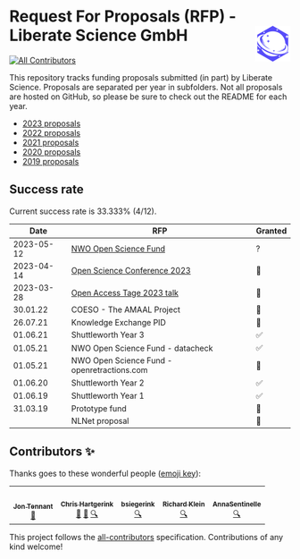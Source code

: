 # Request For Proposals (RFP) - Liberate Science GmbH <img src="https://raw.githubusercontent.com/libscie/design/main/libscie-logomark-1024-square.png" align="right" height="64" />
<!-- ALL-CONTRIBUTORS-BADGE:START - Do not remove or modify this section -->
[![All Contributors](https://img.shields.io/badge/all_contributors-5-orange.svg?style=flat-square)](#contributors-)
<!-- ALL-CONTRIBUTORS-BADGE:END -->

This repository tracks funding proposals submitted (in part) by Liberate
Science. Proposals are separated per year in subfolders. Not all proposals are hosted on GitHub, so please be sure to check out the README for each year.

* [2023 proposals](https://github.com/libscie/rfp/tree/main/2023)
* [2022 proposals](https://github.com/libscie/rfp/tree/main/2022)
* [2021 proposals](https://github.com/libscie/rfp/tree/main/2021)
* [2020 proposals](https://github.com/libscie/rfp/tree/main/2020)
* [2019 proposals](https://github.com/libscie/rfp/tree/main/2019)

## Success rate

Current success rate is 33.333% (4/12).

| Date     | RFP                                         | Granted |
|----------|---------------------------------------------|---------|
| 2023-05-12 | [NWO Open Science Fund ](https://www.researchequals.com/modules/p7ec-pxxb)                         | ?       |
| 2023-04-14 | [Open Science Conference 2023](https://www.researchequals.com/modules/hqgh-yxx6)                   | 🚫       |
| 2023-03-28 | [Open Access Tage 2023 talk](https://www.researchequals.com/modules/j2rb-zpk3)                      | 🚫       |
| 30.01.22 | COESO - The AMAAL Project                   | 🚫       |
| 26.07.21 | Knowledge Exchange PID                      | 🚫       |
| 01.06.21 | Shuttleworth Year 3                         | ✅       |
| 01.05.21 | NWO Open Science Fund - datacheck           | ✅       |
| 01.05.21 | NWO Open Science Fund - openretractions.com | 🚫       |
| 01.06.20 | Shuttleworth Year 2                         | ✅       |
| 01.06.19 | Shuttleworth Year 1                         | ✅       |
| 31.03.19 | Prototype fund                              | 🚫       |
|          | NLNet proposal                              | 🚫       |

## Contributors ✨

Thanks goes to these wonderful people ([emoji key](https://allcontributors.org/docs/en/emoji-key)):

<!-- ALL-CONTRIBUTORS-LIST:START - Do not remove or modify this section -->
<!-- prettier-ignore-start -->
<!-- markdownlint-disable -->
<table>
  <tr>
    <td align="center"><a href="http://fossilsandshit.com/"><img src="https://avatars0.githubusercontent.com/u/4954131?v=4?s=100" width="100px;" alt=""/><br /><sub><b>Jon Tennant</b></sub></a><br /><a href="https://github.com/libscie/rfp/pulls?q=is%3Apr+reviewed-by%3AProtohedgehog" title="Reviewed Pull Requests">👀</a></td>
    <td align="center"><a href="https://chjh.nl"><img src="https://avatars0.githubusercontent.com/u/2946344?v=4?s=100" width="100px;" alt=""/><br /><sub><b>Chris Hartgerink</b></sub></a><br /><a href="#maintenance-chartgerink" title="Maintenance">🚧</a> <a href="#ideas-chartgerink" title="Ideas, Planning, & Feedback">🤔</a> <a href="#fundingFinding-chartgerink" title="Funding Finding">🔍</a></td>
    <td align="center"><a href="https://github.com/bsiegerink"><img src="https://avatars.githubusercontent.com/u/59849315?v=4?s=100" width="100px;" alt=""/><br /><sub><b>bsiegerink</b></sub></a><br /><a href="#fundingFinding-bsiegerink" title="Funding Finding">🔍</a></td>
    <td align="center"><a href="https://www.raklein.me"><img src="https://avatars.githubusercontent.com/u/8781936?v=4?s=100" width="100px;" alt=""/><br /><sub><b>Richard Klein</b></sub></a><br /><a href="#fundingFinding-raklein" title="Funding Finding">🔍</a></td>
    <td align="center"><a href="https://github.com/AnnaSentinelle"><img src="https://avatars.githubusercontent.com/u/88331785?v=4?s=100" width="100px;" alt=""/><br /><sub><b>AnnaSentinelle</b></sub></a><br /><a href="#fundingFinding-AnnaSentinelle" title="Funding Finding">🔍</a></td>
  </tr>
</table>

<!-- markdownlint-restore -->
<!-- prettier-ignore-end -->

<!-- ALL-CONTRIBUTORS-LIST:END -->

This project follows the [all-contributors](https://github.com/all-contributors/all-contributors) specification. Contributions of any kind welcome!